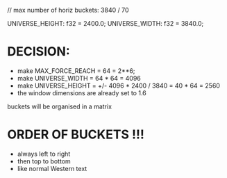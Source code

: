 
// max number of horiz buckets: 3840 / 70

UNIVERSE_HEIGHT: f32 = 2400.0;
UNIVERSE_WIDTH: f32 = 3840.0;


# DECISION: 
* make MAX_FORCE_REACH = 64 = 2**6;
* make UNIVERSE_WIDTH = 64 * 64 = 4096
* make UNIVERSE_HEIGHT = +/- 4096 * 2400 / 3840 = 40 * 64 = 2560
* the window dimensions are already set to 1.6

buckets will be organised in a matrix

# ORDER OF BUCKETS !!!
* always left to right
* then top to bottom
* like normal Western text
